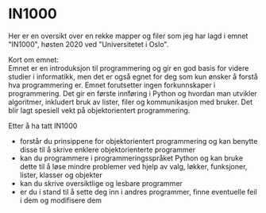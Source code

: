 # IN1000
Her er en oversikt over en rekke mapper og filer som jeg har lagd i emnet "IN1000", høsten 2020 ved "Universitetet i Oslo".

Kort om emnet: <br />
Emnet er en introduksjon til programmering og gir en god basis for videre studier i informatikk, men det er også egnet for deg som kun ønsker å forstå hva programmering er. Emnet forutsetter ingen forkunnskaper i programmering. Det gir en første innføring i Python og hvordan man utvikler algoritmer, inkludert bruk av lister, filer og kommunikasjon med bruker. Det blir lagt spesiell vekt på objektorientert programmering.

Etter å ha tatt IN1000
* forstår du prinsippene for objektorientert programmering og kan benytte disse til å skrive enklere objektorienterte programmer
* kan du programmere i programmeringsspråket Python og kan bruke dette til å løse mindre problemer ved hjelp av valg, løkker, funksjoner, lister, klasser og objekter
* kan du skrive oversiktlige og lesbare programmer
* er du i stand til å sette deg inn i andres programmer, finne eventuelle feil i dem og modifisere dem